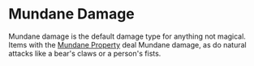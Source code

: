 # Mundane Damage
Mundane damage is the default damage type for anything not magical. Items with the [Mundane Property](../Items/Material%20Properties/Mundane%20Property.md) deal Mundane damage, as do natural attacks like a bear's claws or a person's fists.

